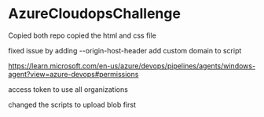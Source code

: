 # AzureCloudopsChallenge

Copied both repo
copied the html and css file


fixed issue by adding --origin-host-header
add custom domain to script

https://learn.microsoft.com/en-us/azure/devops/pipelines/agents/windows-agent?view=azure-devops#permissions

access token to use all organizations

changed the scripts to upload blob first